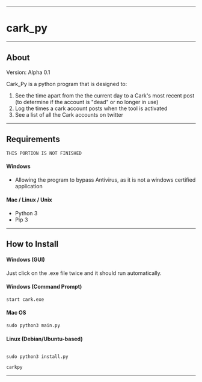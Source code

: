 --------------------------------------------

# cark_py

--------------------------------------------

## About

Version: Alpha 0.1

Cark_Py is a python program that is designed to:
1. See the time apart from the the current day to a Cark's most recent post (to determine if the account is "dead" or no longer in use)
2. Log the times a cark account posts when the tool is activated
3. See a list of all the Cark accounts on twitter

--------------------------------------------

## Requirements
``` THIS PORTION IS NOT FINISHED ```

#### Windows
- Allowing the program to bypass Antivirus, as it is not a windows certified application

#### Mac / Linux / Unix
- Python 3
- Pip 3

--------------------------------------------

## How to Install

#### Windows (GUI)

Just click on the .exe file twice and it should run automatically.

#### Windows (Command Prompt)

```start cark.exe```

#### Mac OS

```cd PATH/TO/DIRECTORY/OF/PROJECT
sudo python3 main.py
```

#### Linux (Debian/Ubuntu-based)

```cd PATH/TO/DIRECTORY/OF/PROJECT 

sudo python3 install.py

carkpy
```

--------------------------------------------
